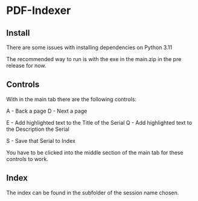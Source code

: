 # PDF-Indexer

## Install 
There are some issues with installing dependencies on Python 3.11

The recommended way to run is with the exe in the main.zip in the pre release for now.

## Controls

With in the main tab there are the following controls:

A - Back a page
D - Next a page

E - Add highlighted text to the Title of the Serial
Q - Add highlighted text to the Description the Serial

S - Save that Serial to Index

You have to be clicked into the middle section of the main tab for these controls to work.

## Index

The index can be found in the subfolder of the session name chosen.